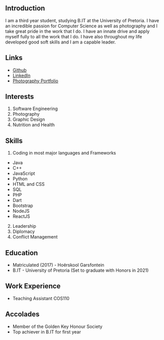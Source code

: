 
## Introduction
I am a third year student, studying B.IT at the University of Pretoria. I have an incredible passion for Computer Science as well as photography and I take great pride in the work that I do. I have an innate drive and apply myself fully to all the work that I do. I have also throughout my life developed good soft skills and I am a capable leader.

## Links
+ [Github](https://github.com/QuintonCoetzee)
+ [LinkedIn](https://www.linkedin.com/in/quinton-coetzee-3656a01a3/)
+ [Photography Portfolio](https://vsco.co/pureinstinct)

## Interests
1. Software Engineering
2. Photography
3. Graphic Design
4. Nutrition and Health

## Skills
1. Coding in most major languages and Frameworks
  + Java
  + C++
  + JavaScript
  + Python
  + HTML and CSS
  + SQL
  + PHP
  + Dart
  + Bootstrap
  + NodeJS
  + ReactJS
2. Leadership
3. Diplomacy
4. Conflict Management

## Education
+ Matriculated (2017) - Hoërskool Garsfontein
+ B.IT - University of Pretoria (Set to graduate with Honors in 2021)

## Work Experience 
+ Teaching Assistant COS110

## Accolades
+ Member of the Golden Key Honour Society
+ Top achiever in B.IT for first year 
